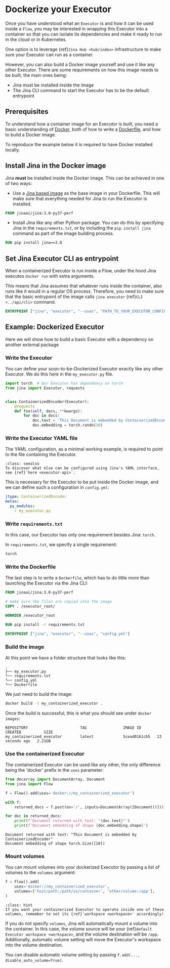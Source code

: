 # Dockerize your Executor

Once you have understood what an `Executor` is and how it can be used inside a `Flow`, you may be interested in wrapping this Executor into a container
so that you can isolate its dependencies and make it ready to run in the cloud or in Kubernetes.

One option is to leverage {ref}`Jina Hub <hub/index>` infrastructure to make sure your Executor can run as a container.

However, you can also build a Docker image yourself and use it like any other Executor. There are some requirements
on how this image needs to be built, the main ones being:

- Jina must be installed inside the image
- The Jina CLI command to start the Executor has to be the default entrypoint

## Prerequisites

To understand how a container image for an Executor is built, you need a basic understanding of [Docker](https://docs.docker.com/), both of how to write 
a [Dockerfile](https://docs.docker.com/engine/reference/builder/), and how to build a Docker image.

To reproduce the example below it is required to have Docker installed locally.


## Install Jina in the Docker image

Jina **must** be installed inside the Docker image. This can be achieved in one of two ways:

- Use a [Jina based image](https://hub.docker.com/r/jinaai/jina) as the base image in your Dockerfile.
This will make sure that everything needed for Jina to run the Executor is installed.

```dockerfile
FROM jinaai/jina:3.0-py37-perf
```

- Install Jina like any other Python package. You can do this by specifying Jina in the `requirements.txt`, 
or by including the `pip install jina` command as part of the image building process.  

```dockerfile
RUN pip install jina==3.0
```

## Set Jina Executor CLI as entrypoint

When a containerized Executor is run inside a Flow,
under the hood Jina executes `docker run` with extra arguments.

This means that Jina assumes that whatever runs inside the container, also runs like it would in a regular OS process. Therefore, you need to make sure that
the basic entrypoint of the image calls `jina executor` {ref}`CLI <../api/cli>` command.

```dockerfile
ENTRYPOINT ["jina", "executor", "--uses", "PATH_TO_YOUR_EXECUTOR_CONFIGURATION"]
```

## Example: Dockerized Executor

Here we will show how to build a basic Executor with a dependency on another external package


### Write the Executor

You can define your soon-to-be-Dockerized Executor exactly like any other Executor.
We do this here in the `my_executor.py` file.

```python
import torch  # Our Executor has dependency on torch
from jina import Executor, requests


class ContainerizedEncoder(Executor):
    @requests
    def foo(self, docs, **kwargs):
        for doc in docs:
            doc.text = 'This Document is embedded by ContainerizedEncoder'
            doc.embedding = torch.randn(10)
```

### Write the Executor YAML file

The YAML configuration, as a minimal working example, is required to point to the file containing the Executor.


```{admonition} More YAML options
:class: seealso
To discover what else can be configured using Jina's YAML interface, see {ref}`here <executor-api>`.
```

This is necessary for the Executor to be put inside the Docker image,
and we can define such a configuration in `config.yml`:

```yaml
jtype: ContainerizedEncoder
metas:
  py_modules:
    - my_executor.py
```

### Write `requirements.txt`

In this case, our Executor has only one requirement besides Jina: `torch`.

In `requirements.txt`, we specify a single requirement:

```requirements.txt
torch
```

### Write the Dockerfile

The last step is to write a `Dockerfile`, which has to do little more than launching the Executor via the Jina CLI:

```dockerfile
FROM jinaai/jina:3.0-py37-perf

# make sure the files are copied into the image
COPY . /executor_root/

WORKDIR /executor_root

RUN pip install -r requirements.txt

ENTRYPOINT ["jina", "executor", "--uses", "config.yml"]
```

### Build the image

At this point we have a folder structure that looks like this:

```
.
├── my_executor.py
└── requirements.txt
└── config.yml
└── Dockerfile
```

We just need to build the image:

```bash
docker build -t my_containerized_executor .
```

Once the build is successful, this is what you should see under `docker images`:

```console
REPOSITORY                       TAG                IMAGE ID       CREATED          SIZE
my_containerized_executor        latest             5cead0161cb5   13 seconds ago   2.21GB
```

### Use the containerized Executor

The containerized Executor can be used like any other, the only difference being the 'docker' prefix in the `uses`
 parameter:
```python
from docarray import DocumentArray, Document
from jina import Flow

f = Flow().add(uses='docker://my_containerized_executor')

with f:
    returned_docs = f.post(on='/', inputs=DocumentArray([Document()]))

for doc in returned_docs:
    print(f'Document returned with text: "{doc.text}"')
    print(f'Document embedding of shape {doc.embedding.shape}')
```

```console
Document returned with text: "This Document is embedded by ContainerizedEncoder"
Document embedding of shape torch.Size([10])
```

### Mount volumes

You can mount volumes into your dockerized Executor by passing a list of volumes to the `volumes` argument:

```python
f = Flow().add(
    uses='docker://my_containerized_executor',
    volumes=['host/path:/path/in/container', 'other/volume:/app'],
)
```

````{admonition} Hint
:class: hint
If you want your containerized Executor to operate inside one of these volumes, remember to set its {ref}`workspace <workspace>` accordingly!
````

If you do not specify `volumes`, Jina will automatically mount a volume into the container.
In this case, the volume source will be your {ref}`default Executor workspace <workspace>`, and the volume destination will
be `/app`. Additionally, automatic volume setting will move the Executor's workspace into the volume destination.

You can disable automatic volume setting by passing `f.add(..., disable_auto_volume=True)`.
